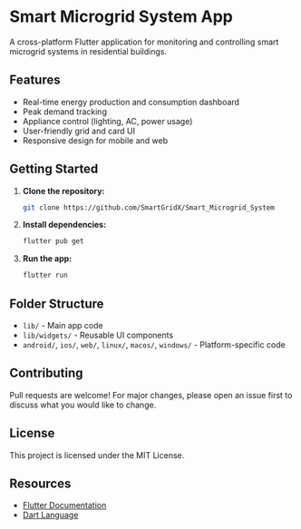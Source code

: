 # Smart Microgrid System App

A cross-platform Flutter application for monitoring and controlling smart microgrid systems in residential buildings.

## Features

- Real-time energy production and consumption dashboard
- Peak demand tracking
- Appliance control (lighting, AC, power usage)
- User-friendly grid and card UI
- Responsive design for mobile and web

## Getting Started

1. **Clone the repository:**

   ```bash
   git clone https://github.com/SmartGridX/Smart_Microgrid_System
   ```

2. **Install dependencies:**

   ```bash
   flutter pub get
   ```

3. **Run the app:**

   ```bash
   flutter run
   ```

## Folder Structure

- `lib/` - Main app code
- `lib/widgets/` - Reusable UI components
- `android/`, `ios/`, `web/`, `linux/`, `macos/`, `windows/` - Platform-specific code

## Contributing

Pull requests are welcome! For major changes, please open an issue first to discuss what you would like to change.

## License

This project is licensed under the MIT License.

## Resources

- [Flutter Documentation](https://docs.flutter.dev/)
- [Dart Language](https://dart.dev/)
